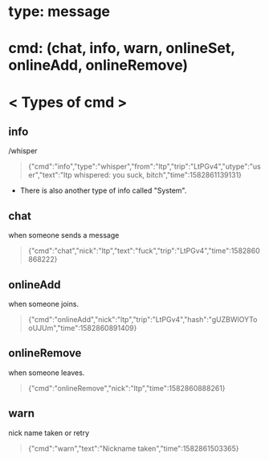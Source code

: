 # type: message 
# cmd: (chat, info, warn, onlineSet, onlineAdd, onlineRemove)
# < Types of cmd >
## info
/whisper
> {"cmd":"info","type":"whisper","from":"ltp","trip":"LtPGv4","utype":"user","text":"ltp whispered: you suck, bitch","time":1582861139131}
* There is also another type of info called "System".
## chat 
when someone sends a message
> {"cmd":"chat","nick":"ltp","text":"fuck","trip":"LtPGv4","time":1582860868222}
## onlineAdd 
when someone joins.
> {"cmd":"onlineAdd","nick":"ltp","trip":"LtPGv4","hash":"gUZBWlOYTooUJUm","time":1582860891409}
## onlineRemove 
when someone leaves.
> {"cmd":"onlineRemove","nick":"ltp","time":1582860888261}
## warn 
nick name taken or retry
> {"cmd":"warn","text":"Nickname taken","time":1582861503365}